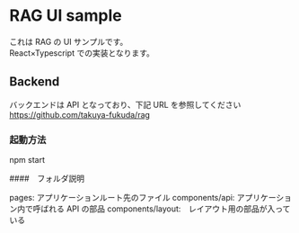 # RAG UI sample

これは RAG の UI サンプルです。  
React×Typescript での実装となります。

## Backend

バックエンドは API となっており、下記 URL を参照してください  
https://github.com/takuya-fukuda/rag

### 起動方法

npm start

####　フォルダ説明

pages: アプリケーションルート先のファイル
components/api: アプリケーション内で呼ばれる API の部品
components/layout:　レイアウト用の部品が入っている
